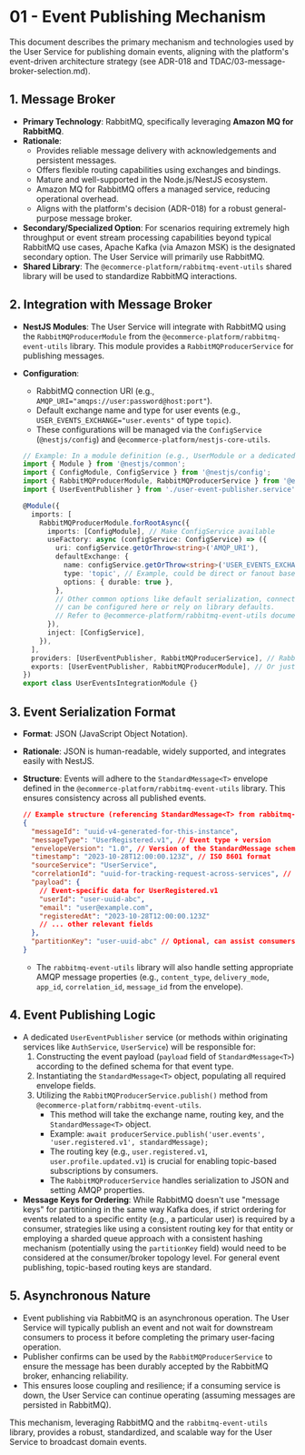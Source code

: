 # 01 - Event Publishing Mechanism

This document describes the primary mechanism and technologies used by the User Service for publishing domain events, aligning with the platform's event-driven architecture strategy (see ADR-018 and TDAC/03-message-broker-selection.md).

## 1. Message Broker

*   **Primary Technology**: RabbitMQ, specifically leveraging **Amazon MQ for RabbitMQ**.
*   **Rationale**:
    *   Provides reliable message delivery with acknowledgements and persistent messages.
    *   Offers flexible routing capabilities using exchanges and bindings.
    *   Mature and well-supported in the Node.js/NestJS ecosystem.
    *   Amazon MQ for RabbitMQ offers a managed service, reducing operational overhead.
    *   Aligns with the platform's decision (ADR-018) for a robust general-purpose message broker.
*   **Secondary/Specialized Option**: For scenarios requiring extremely high throughput or event stream processing capabilities beyond typical RabbitMQ use cases, Apache Kafka (via Amazon MSK) is the designated secondary option. The User Service will primarily use RabbitMQ.
*   **Shared Library**: The `@ecommerce-platform/rabbitmq-event-utils` shared library will be used to standardize RabbitMQ interactions.

## 2. Integration with Message Broker

*   **NestJS Modules**: The User Service will integrate with RabbitMQ using the `RabbitMQProducerModule` from the `@ecommerce-platform/rabbitmq-event-utils` library. This module provides a `RabbitMQProducerService` for publishing messages.
*   **Configuration**:
    *   RabbitMQ connection URI (e.g., `AMQP_URI="amqps://user:password@host:port"`).
    *   Default exchange name and type for user events (e.g., `USER_EVENTS_EXCHANGE="user.events"` of type `topic`).
    *   These configurations will be managed via the `ConfigService` (`@nestjs/config`) and `@ecommerce-platform/nestjs-core-utils`.

    ```typescript
    // Example: In a module definition (e.g., UserModule or a dedicated UserEventsIntegrationModule)
    import { Module } from '@nestjs/common';
    import { ConfigModule, ConfigService } from '@nestjs/config';
    import { RabbitMQProducerModule, RabbitMQProducerService } from '@ecommerce-platform/rabbitmq-event-utils';
    import { UserEventPublisher } from './user-event-publisher.service'; // Assumed service

    @Module({
      imports: [
        RabbitMQProducerModule.forRootAsync({
          imports: [ConfigModule], // Make ConfigService available
          useFactory: async (configService: ConfigService) => ({
            uri: configService.getOrThrow<string>('AMQP_URI'),
            defaultExchange: {
              name: configService.getOrThrow<string>('USER_EVENTS_EXCHANGE'),
              type: 'topic', // Example, could be direct or fanout based on needs
              options: { durable: true },
            },
            // Other common options like default serialization, connection retries, etc.
            // can be configured here or rely on library defaults.
            // Refer to @ecommerce-platform/rabbitmq-event-utils documentation.
          }),
          inject: [ConfigService],
        }),
      ],
      providers: [UserEventPublisher, RabbitMQProducerService], // RabbitMQProducerService might be re-exported or directly used
      exports: [UserEventPublisher, RabbitMQProducerModule], // Or just UserEventPublisher if it encapsulates producer
    })
    export class UserEventsIntegrationModule {}
    ```

## 3. Event Serialization Format

*   **Format**: JSON (JavaScript Object Notation).
*   **Rationale**: JSON is human-readable, widely supported, and integrates easily with NestJS.
*   **Structure**: Events will adhere to the `StandardMessage<T>` envelope defined in the `@ecommerce-platform/rabbitmq-event-utils` library. This ensures consistency across all published events.

    ```json
    // Example structure (referencing StandardMessage<T> from rabbitmq-event-utils)
    {
      "messageId": "uuid-v4-generated-for-this-instance",
      "messageType": "UserRegistered.v1", // Event type + version
      "envelopeVersion": "1.0", // Version of the StandardMessage schema itself
      "timestamp": "2023-10-28T12:00:00.123Z", // ISO 8601 format
      "sourceService": "UserService",
      "correlationId": "uuid-for-tracking-request-across-services", // Optional
      "payload": {
        // Event-specific data for UserRegistered.v1
        "userId": "user-uuid-abc",
        "email": "user@example.com",
        "registeredAt": "2023-10-28T12:00:00.123Z"
        // ... other relevant fields
      },
      "partitionKey": "user-uuid-abc" // Optional, can assist consumers or specialized routing
    }
    ```
    *   The `rabbitmq-event-utils` library will also handle setting appropriate AMQP message properties (e.g., `content_type`, `delivery_mode`, `app_id`, `correlation_id`, `message_id` from the envelope).

## 4. Event Publishing Logic

*   A dedicated `UserEventPublisher` service (or methods within originating services like `AuthService`, `UserService`) will be responsible for:
    1.  Constructing the event payload (`payload` field of `StandardMessage<T>`) according to the defined schema for that event type.
    2.  Instantiating the `StandardMessage<T>` object, populating all required envelope fields.
    3.  Utilizing the `RabbitMQProducerService.publish()` method from `@ecommerce-platform/rabbitmq-event-utils`.
        *   This method will take the exchange name, routing key, and the `StandardMessage<T>` object.
        *   Example: `await producerService.publish('user.events', 'user.registered.v1', standardMessage);`
        *   The routing key (e.g., `user.registered.v1`, `user.profile.updated.v1`) is crucial for enabling topic-based subscriptions by consumers.
        *   The `RabbitMQProducerService` handles serialization to JSON and setting AMQP properties.
*   **Message Keys for Ordering**: While RabbitMQ doesn't use "message keys" for partitioning in the same way Kafka does, if strict ordering for events related to a specific entity (e.g., a particular user) is required by a consumer, strategies like using a consistent routing key for that entity or employing a sharded queue approach with a consistent hashing mechanism (potentially using the `partitionKey` field) would need to be considered at the consumer/broker topology level. For general event publishing, topic-based routing keys are standard.

## 5. Asynchronous Nature

*   Event publishing via RabbitMQ is an asynchronous operation. The User Service will typically publish an event and not wait for downstream consumers to process it before completing the primary user-facing operation.
*   Publisher confirms can be used by the `RabbitMQProducerService` to ensure the message has been durably accepted by the RabbitMQ broker, enhancing reliability.
*   This ensures loose coupling and resilience; if a consuming service is down, the User Service can continue operating (assuming messages are persisted in RabbitMQ).

This mechanism, leveraging RabbitMQ and the `rabbitmq-event-utils` library, provides a robust, standardized, and scalable way for the User Service to broadcast domain events.
